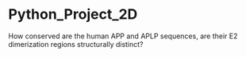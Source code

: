 # Python_Project_2D
How conserved are the human APP and APLP sequences, are their E2 dimerization regions structurally distinct?
